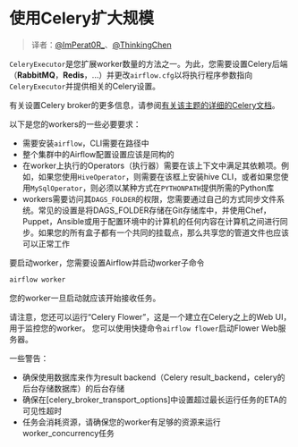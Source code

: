 # 使用Celery扩大规模

> 译者：[@ImPerat0R\_](https://github.com/tssujt)、[@ThinkingChen](https://github.com/cdmikechen)

`CeleryExecutor`是您扩展worker数量的方法之一。为此，您需要设置Celery后端（**RabbitMQ**，**Redis**，...）并更改`airflow.cfg`以将执行程序参数指向`CeleryExecutor`并提供相关的Celery设置。

有关设置Celery broker的更多信息，请参阅[有关该主题的详细的Celery文档](http://docs.celeryproject.org/en/latest/getting-started/brokers/index.html)。

以下是您的workers的一些必要要求：

* 需要安装`airflow`，CLI需要在路径中
* 整个集群中的Airflow配置设置应该是同构的
* 在worker上执行的Operators（执行器）需要在该上下文中满足其依赖项。例如，如果您使用`HiveOperator`，则需要在该框上安装hive CLI，或者如果您使用`MySqlOperator`，则必须以某种方式在`PYTHONPATH`提供所需的Python库
* workers需要访问其`DAGS_FOLDER`的权限，您需要通过自己的方式同步文件系统。常见的设置是将DAGS_FOLDER存储在Git存储库中，并使用Chef，Puppet，Ansible或用于配置环境中的计算机的任何内容在计算机之间进行同步。如果您的所有盒子都有一个共同的挂载点，那么共享您的管道文件也应该可以正常工作

要启动worker，您需要设置Airflow并启动worker子命令

```py
airflow worker
```

您的worker一旦启动就应该开始接收任务。

请注意，您还可以运行“Celery Flower”，这是一个建立在Celery之上的Web UI，用于监控您的worker。 您可以使用快捷命令`airflow flower`启动Flower Web服务器。

一些警告：

* 确保使用数据库来作为result backend（Celery result_backend，celery的后台存储数据库）的后台存储
* 确保在[celery_broker_transport_options]中设置超过最长运行任务的ETA的可见性超时
* 任务会消耗资源，请确保您的worker有足够的资源来运行worker_concurrency任务
